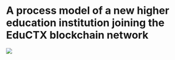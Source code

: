 # A process model of a new higher education institution joining the EduCTX blockchain network
<img src="https://firebasestorage.googleapis.com/v0/b/dulich-184808.appspot.com/o/t%E1%BA%A3i%20xu%E1%BB%91ng.png?alt=media&token=9b2fb28c-3358-4387-9d95-f87e40647902">
